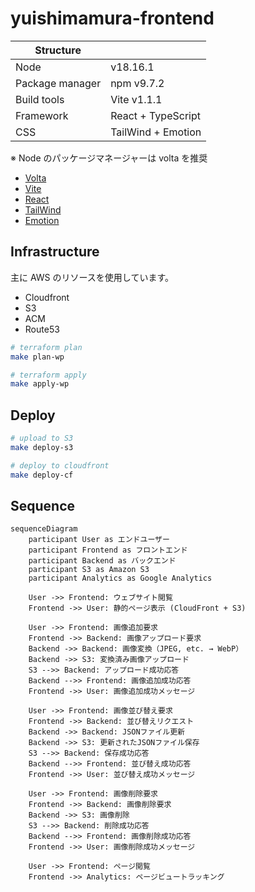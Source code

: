# yuishimamura-frontend

| Structure       |                    |
| --------------- | ------------------ |
| Node            | v18.16.1           |
| Package manager | npm v9.7.2         |
| Build tools     | Vite v1.1.1        |
| Framework       | React + TypeScript |
| CSS             | TailWind + Emotion |

※ Node のパッケージマネージャーは volta を推奨

- [Volta](https://volta.sh/)
- [Vite](https://ja.vitejs.dev/)
- [React](https://ja.react.dev/)
- [TailWind](https://tailwindcss.com/)
- [Emotion](https://emotion.sh/)

## Infrastructure

主に AWS のリソースを使用しています。

- Cloudfront
- S3
- ACM
- Route53

```sh
# terraform plan
make plan-wp

# terraform apply
make apply-wp
```

## Deploy

```sh
# upload to S3
make deploy-s3

# deploy to cloudfront
make deploy-cf
```

## Sequence

```mermaid
sequenceDiagram
    participant User as エンドユーザー
    participant Frontend as フロントエンド
    participant Backend as バックエンド
    participant S3 as Amazon S3
    participant Analytics as Google Analytics

    User ->> Frontend: ウェブサイト閲覧
    Frontend ->> User: 静的ページ表示 (CloudFront + S3)

    User ->> Frontend: 画像追加要求
    Frontend ->> Backend: 画像アップロード要求
    Backend ->> Backend: 画像変換（JPEG, etc. → WebP）
    Backend ->> S3: 変換済み画像アップロード
    S3 -->> Backend: アップロード成功応答
    Backend -->> Frontend: 画像追加成功応答
    Frontend ->> User: 画像追加成功メッセージ

    User ->> Frontend: 画像並び替え要求
    Frontend ->> Backend: 並び替えリクエスト
    Backend ->> Backend: JSONファイル更新
    Backend ->> S3: 更新されたJSONファイル保存
    S3 -->> Backend: 保存成功応答
    Backend -->> Frontend: 並び替え成功応答
    Frontend ->> User: 並び替え成功メッセージ

    User ->> Frontend: 画像削除要求
    Frontend ->> Backend: 画像削除要求
    Backend ->> S3: 画像削除
    S3 -->> Backend: 削除成功応答
    Backend -->> Frontend: 画像削除成功応答
    Frontend ->> User: 画像削除成功メッセージ

    User ->> Frontend: ページ閲覧
    Frontend ->> Analytics: ページビュートラッキング
```
